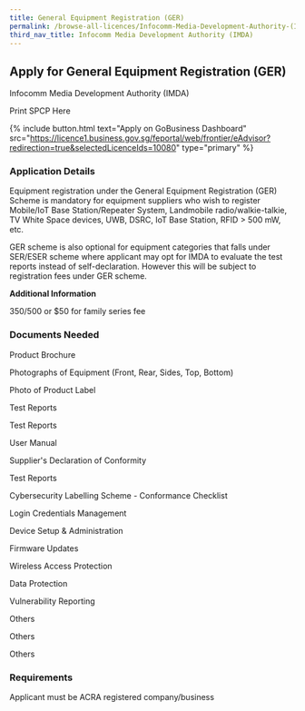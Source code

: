 ```yaml
---
title: General Equipment Registration (GER)
permalink: /browse-all-licences/Infocomm-Media-Development-Authority-(IMDA)/General-Equipment-Registration--GER-
third_nav_title: Infocomm Media Development Authority (IMDA)
---
```


## Apply for General Equipment Registration (GER)

Infocomm Media Development Authority (IMDA)

Print SPCP Here


{% include button.html text="Apply on GoBusiness Dashboard" src="https://licence1.business.gov.sg/feportal/web/frontier/eAdvisor?redirection=true&selectedLicenceIds=10080" type="primary" %}

### Application Details

<p>Equipment registration under the General Equipment Registration (GER) Scheme is mandatory for equipment suppliers who wish to register Mobile/IoT Base Station/Repeater System, Landmobile radio/walkie-talkie, TV White Space devices, UWB, DSRC, IoT Base Station, RFID &gt; 500 mW, etc.</p>
<p>GER scheme is also optional for equipment categories that falls under SER/ESER scheme where applicant may opt for IMDA to evaluate the test reports instead of self-declaration. However this will be subject to registration fees under GER scheme.</p>

**Additional Information**

$350/$500 or $50 for family series fee

### Documents Needed

Product Brochure

Photographs of Equipment (Front, Rear, Sides, Top, Bottom)

Photo of Product Label

Test Reports

Test Reports

User Manual

Supplier's Declaration of Conformity

Test Reports

Cybersecurity Labelling Scheme - Conformance Checklist

Login Credentials Management

Device Setup & Administration

Firmware Updates

Wireless Access Protection

Data Protection

Vulnerability Reporting

Others

Others

Others

### Requirements

Applicant must be ACRA registered company/business

